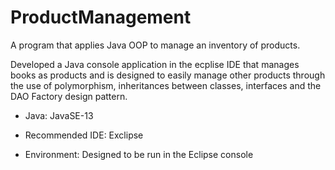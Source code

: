 # ProductManagement
A program that applies Java OOP to manage an inventory of products.

Developed a Java console application in the ecplise IDE that manages books as products and is designed to easily manage other products through the use of 
polymorphism, inheritances between classes, interfaces and the DAO Factory design pattern.

* Java: JavaSE-13

* Recommended IDE: Exclipse 

* Environment: Designed to be run in the Eclipse console

